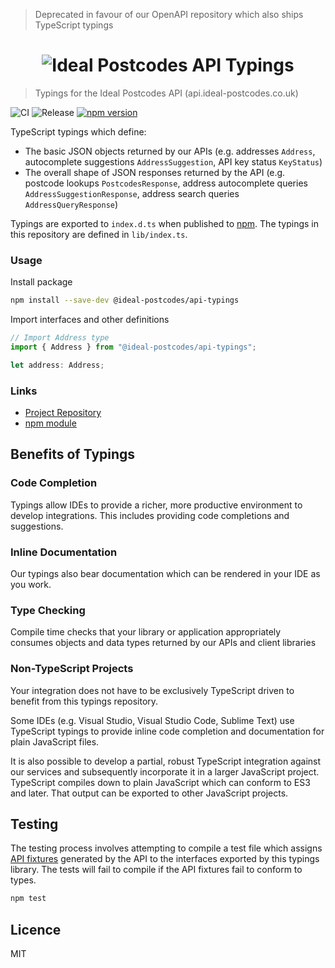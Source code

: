 > Deprecated in favour of our OpenAPI repository which also ships TypeScript typings

<h1 align="center">
  <img src="https://img.ideal-postcodes.co.uk/API%20Typings%20Logo@3x.png" alt="Ideal Postcodes API Typings">
</h1>

> Typings for the Ideal Postcodes API (api.ideal-postcodes.co.uk)

![CI](https://github.com/ideal-postcodes/api-typings/workflows/CI/badge.svg)
![Release](https://github.com/ideal-postcodes/api-typings/workflows/Release/badge.svg)
[![npm version](https://badge.fury.io/js/%40ideal-postcodes%2Fapi-typings.svg)](https://badge.fury.io/js/%40ideal-postcodes%2Fapi-typings)

TypeScript typings which define:

- The basic JSON objects returned by our APIs (e.g. addresses `Address`, autocomplete suggestions `AddressSuggestion`, API key status `KeyStatus`)
- The overall shape of JSON responses returned by the API (e.g. postcode lookups `PostcodesResponse`, address autocomplete queries `AddressSuggestionResponse`, address search queries `AddressQueryResponse`)

Typings are exported to `index.d.ts` when published to [npm](https://www.npmjs.com/package/@ideal-postcodes/api-typings). The typings in this repository are defined in `lib/index.ts`.

### Usage

Install package

```bash
npm install --save-dev @ideal-postcodes/api-typings
```

Import interfaces and other definitions

```typescript
// Import Address type
import { Address } from "@ideal-postcodes/api-typings";

let address: Address;
```

### Links

- [Project Repository](https://github.com/ideal-postcodes/api-typings)
- [npm module](https://www.npmjs.com/package/@ideal-postcodes/api-typings)

## Benefits of Typings

### Code Completion

Typings allow IDEs to provide a richer, more productive environment to develop integrations. This includes providing code completions and suggestions.

### Inline Documentation

Our typings also bear documentation which can be rendered in your IDE as you work.

### Type Checking

Compile time checks that your library or application appropriately consumes objects and data types returned by our APIs and client libraries

### Non-TypeScript Projects

Your integration does not have to be exclusively TypeScript driven to benefit from this typings repository.

Some IDEs (e.g. Visual Studio, Visual Studio Code, Sublime Text) use TypeScript typings to provide inline code completion and documentation for plain JavaScript files.

It is also possible to develop a partial, robust TypeScript integration against our services and subsequently incorporate it in a larger JavaScript project. TypeScript compiles down to plain JavaScript which can conform to ES3 and later. That output can be exported to other JavaScript projects.

## Testing

The testing process involves attempting to compile a test file which assigns [API fixtures](https://github.com/ideal-postcodes/api-fixtures) generated by the API to the interfaces exported by this typings library. The tests will fail to compile if the API fixtures fail to conform to types.

```bash
npm test
```

## Licence

MIT
